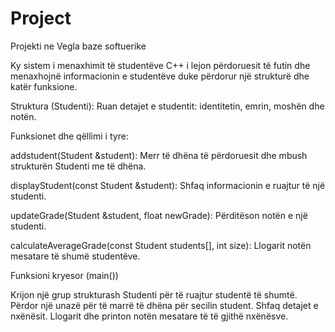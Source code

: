 # Project
Projekti ne Vegla baze softuerike 

Ky sistem i menaxhimit të studentëve C++ i lejon përdoruesit të futin dhe menaxhojnë informacionin e studentëve duke përdorur një strukturë dhe katër funksione.

Struktura (Studenti):
Ruan detajet e studentit: identitetin, emrin, moshën dhe notën.

Funksionet dhe qëllimi i tyre:

addstudent(Student &student):
Merr të dhëna të përdoruesit dhe mbush strukturën Studenti me të dhëna.

displayStudent(const Student &student):
Shfaq informacionin e ruajtur të një studenti.

updateGrade(Student &student, float newGrade):
Përditëson notën e një studenti.

calculateAverageGrade(const Student students[], int size):
Llogarit notën mesatare të shumë studentëve.

Funksioni kryesor (main())

Krijon një grup strukturash Studenti për të ruajtur studentë të shumtë.
Përdor një unazë për të marrë të dhëna për secilin student.
Shfaq detajet e nxënësit.
Llogarit dhe printon notën mesatare të të gjithë nxënësve.
